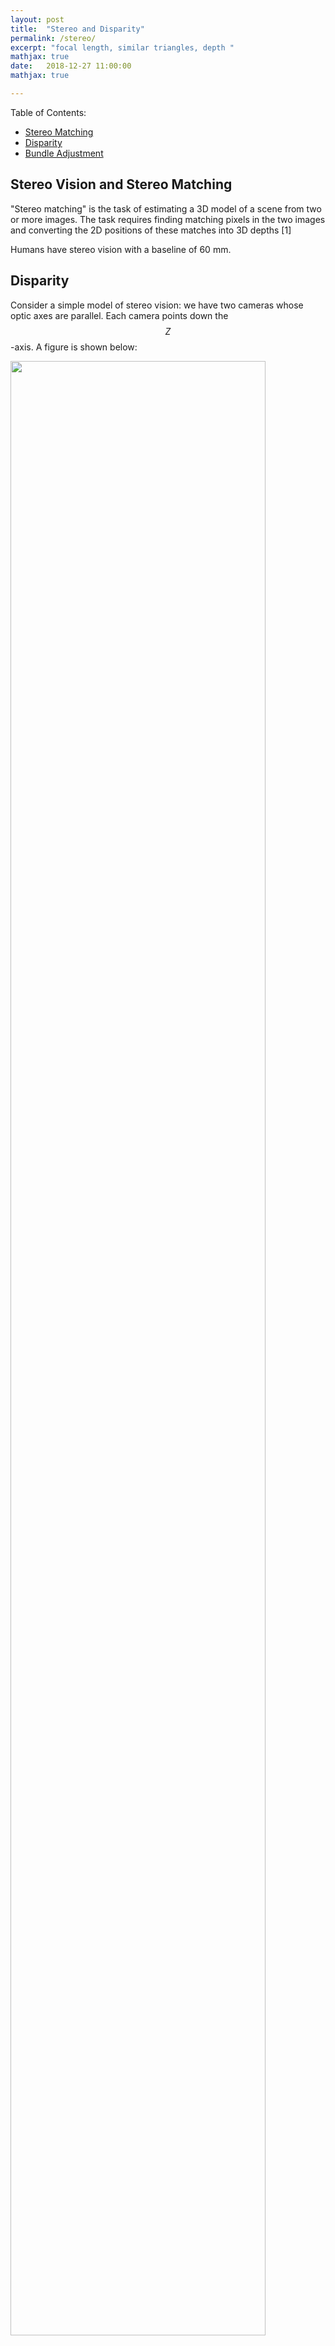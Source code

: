 ```yaml
---
layout: post
title:  "Stereo and Disparity"
permalink: /stereo/
excerpt: "focal length, similar triangles, depth "
mathjax: true
date:   2018-12-27 11:00:00
mathjax: true

---
```

Table of Contents:
- [Stereo Matching](#sfmpipeline)
- [Disparity](#costfunctions)
- [Bundle Adjustment](#bundleadjustment)

<a name='sfmpipeline'></a>



## Stereo Vision and Stereo Matching

"Stereo matching" is the task of estimating a 3D model of a scene from two or more images. The task requires finding matching pixels in the two images and converting the 2D positions of these matches into 3D depths [1]

Humans have stereo vision with a baseline of 60 mm.



## Disparity

Consider a simple model of stereo vision: we have two cameras whose optic axes are parallel. Each camera points down the $$Z$$-axis. A figure is shown below:

<div class="fig figcenter fighighlight">
  <img src="/assets/stereo_coordinate_systems_rehg_dellaert.jpg" width="90%">
  <div class="figcaption">
    Two cameras with optical centers O_L and O_R are separated by a baseline B. The z-axis extends towards the world, away from the camera.
  </div>
</div>

Now, consider just the plane spanned by the $$x$$- and $$z$$-axes, with a constant $$y$$ value:
<div class="fig figcenter fighighlight">
  <img src="/assets/stereo_vision_setup.jpg" width="50%">

  <div class="figcaption">
    Two cameras L and R are separated by a baseline b. Here the Y-axis is perpendicular to the page. f is our (horizontal) focal length.
  </div>
</div>


In this figure, the world point $$P=(x,z)$$ is projected into the left image as $$p_l$$ and into the right image as $$p_r$$.

By defining right triangles we can find two similar triangles: with vertices at $$(0,0)-(0,z)-(x,z)$$ and $$(0,0)-(0,f)-(f,x_l)$$. Since they share the same angle $$\theta$$, then $$\mbox{tan}(\theta)= \frac{\mbox{opposite}}{\mbox{adjacent}}$$ for both, meaning:

$$
\frac{z}{f} = \frac{x}{x_l}
$$

We notice another pair of similar triangles
$$(b,0)-(b,z)-(x,z)$$ and $$(b,0)-(b,f)-(b+x_r,f)$$, which by the same logic gives us

$$
\frac{z}{f} = \frac{x-b}{x_r}
$$

We'll derive a closed form expression for depth in terms of disparity. We already know that

$$\frac{z}{f} = \frac{x}{x_l}$$

Multiply both sides by $$f$$, and we get an expression for our depth from the observer:

$$z = f(\frac{x}{x_l})$$

We now want to find an expression for $$\frac{x}{x_l}$$ in terms of $$x_l-x_r$$, the *disparity* between the two images. 

$$
\begin{align}
\frac{x}{x_l} &= \frac{x-b}{x_r} & \text{By similar triangles} \\
x x_r &= x_l (x-b) & \text{Multiply diagonals of the fraction} \\
x x_r &= x_lx - x_l b & \text{Distribute terms} \\
x_r &= \frac{x_lx}{x} - b(\frac{x_l}{x}) & \text{Divide all terms by } x \\
x_r &= x_l - b(\frac{x_l}{x}) & \text{Simplify} \\
b\frac{x_l}{x} &= x_l - x_r & \text{Rearrange terms to opposite sides} \\
b (\frac{x_l}{x}) (\frac{x}{x_l}) &= (x_l - x_r) (\frac{x}{x_l}) & \text{Multiply both sides by fraction inverse} \\
b &= (x_l - x_r) (\frac{x}{x_l}) & \text{Simplify} \\
\frac{b}{x_l - x_r} &= \frac{x}{x_l} & \text{Divide both sides by } (x_l - x_r) \\
\end{align}
$$

We can now plug this back in

$$z = f(\frac{x}{x_l}) = f(\frac{b}{x_l - x_r}) $$

What is our takeaway? The amount of horizontal distance between the object in Image L and image R (*the disparity* $$d$$) is inversely proportional to the distance $$z$$ from the observer. This makes perfect sense. Far away objects (large distance from the observer) will move very little between the left and right image. Very closeby objects (small distance from the observer) will move quite a bit more. The focal length $$f$$ and the baseline $$b$$ between the cameras are just constant scaling factors.

We made two large assumptions:

1. We know the focal length $$f$$ and the baseline $$b$$. This requires prior knowledge or camera calibration.
2. We need to find point correspondences, e.g. find the corresponding $$(x_r,y_r)$$ for
each $$(x_l,y_l)$$.

## The Epipolar Line, Plane, and Constraint

Unfortunately, just because we know

  how to compute for a given pixel in one image the range of possible locations the pixel might appear at in the other image, i.e., its epipolar lin



## Sum of Squared-Differences


The matching cost is the squared difference of intensity values at a given disparity.



## SSD or SAD is only the beginning

SSD/SAD suffers from... large "blobs" of disparities, can have areas of large error in textureless regions. fail in shadows

MC-CNN can... show fine structures. succeed in shadows.

Too small a window might not be able to distinguish unique features of an image, but too large a window would mean many patches would likely have many more things in common, leading to less helpful matches.



## Cost Volumes

Appendix B.5 and a recent survey paper on MRF inference (Szeliski, Zabih, Scharstein et al. 2008)


## Simple Example on KITTI

$$
E = R \mbox{ } [t]_{\times}
$$



## When is smoothing a good idea?

Of course smoothing should help in noisy areas of an image. It will only help to alleviate particular types of noise, however. It is not a definitive solution to obtaining better depth maps.

Smoothing performs best on background/uniform areas: disparity values here are already similar to each other, so smoothing doesn't have to make any drastic changes. Pixels near each other are actually supposed to have similar disparity values, so the technique makes sense in these regions. Smoothing can also help in areas of occlusion, where SAD may not be able to find any suitable match. Smoothing will curb the problems by pushing the dispairty of a pixel to be similar to that of its neighbors.

Smoothing performs poorly in areas of fine detail, with narrow objects. It also performs poorly in areas with many edges and depth discontinuities. Smoothing algorithms penalize large disparity differences in closeby regions (which can actually occur in practice). Smoothing penalizes sharp disparity changes (corresponding to depth discontinuities).


## Object Detection in Stereo

Chen *et al.*
3DOP (NIPS 2015) Urtasun [4]

## Unsupervised Learning of Depth

From 2017 [5]

Let $$p_t$$ denote homogeneous coordinates in the target view. $$K$$ denotes the camera intrinsic matrix.

$$
p_s \sim K \hat{T}_{t \rightarrow s} \hat{D}_t (p_t) K^{-1} p_t
$$


## References


Computing the Stereo Matching Cost with a Convolutional Neural Network. Jure Zbontar  and Yann LeCun. [PDF](https://arxiv.org/pdf/1409.4326.pdf).

[1] Richard Szeliski. 

[2] James Hays. [PDF](https://www.cc.gatech.edu/~hays/compvision/lectures/09.pdf).

[3] Rajesh Rao. Lecture 16: Stereo and 3D Vision, University of Washington. [PDF](https://courses.cs.washington.edu/courses/cse455/09wi/Lects/lect16.pdf).

[4] X. Chen, K. Kundu, Y. Zhu, A. Berneshawi, H. Ma, S. Fidler, R. Urtasun. *3D Object Proposals for Accurate Object Class Detection.*  Advances in Neural Information Processing Systems 28 (NIPS 2015). [PDF](https://papers.nips.cc/paper/5644-3d-object-proposals-for-accurate-object-class-detection).

[5]

[PDF](http://openaccess.thecvf.com/content_cvpr_2017/html/Zhou_Unsupervised_Learning_of_CVPR_2017_paper.html).


STEREO http://people.scs.carleton.ca/~c_shu/Courses/comp4900d/notes/simple_stereo.pdf
DEPTH http://www.cse.usf.edu/~r1k/MachineVisionBook/MachineVision.files/MachineVision_Chapter11.pdf
STEREO https://courses.cs.washington.edu/courses/cse455/09wi/Lects/lect16.pdf
SFM http://cvgl.stanford.edu/teaching/cs231a_winter1415/lecture/lecture6_affine_SFM_notes.pdf
JAMES MULTI-VIEW https://www.cc.gatech.edu/~hays/compvision/lectures/09.pdf






2d shifts=parallax

Basic idea: camera takes picture of the same scene, in two different positions, you can recover the depth

depth is the mixing ingredient

vision: recover the missing depth information when the iamge was acquired from the scene

the camera could be moving

think of two cameras collecting images at the same time. there are diffeerences in the images. per pixel shift in the scene as consequence of cameras different position in 3d space

understanding that two points correspond to the same structure in the real world

fix their position relative to each other, just calibrate once, known relationship

or may need to calibrate them constantly, if constantly moving

What is the part of the scene on the right that matches that location? Correspondence problem (finding match across)

Used to use search techniques and optimization. now use deep learning. 

send out two rays, just calibrate the camera bit (3d to 2d projection), then reverse it

triangle constructed in this process

Key computation: the matching.

Depth is crucial for navigating in the world, the key to unlocking the images and using them for 3d reasoning

understand shape of world, and what is in the image.

The x-coordinate is the only difference, one is translated by the baseline $B$. shift in 1-dimension, by one number. 2 points will lie on the same row in both images. we know where to look.

$$Z=f\frac{B}{d}$$

there are some scale factors (which we get from calibration), simple reciprocal/inverse relationship

now, knowing geometric relationships, how to build stereo systems. Practical details: classical stereo, 80s/90s.

How do we decide two chunks of pixels are the same?

Turn the search problem into just optimizing a function.

Start somewhere, newton's method or gradient descent, find best match

You put a box at every single pixel location.

Lot of noise in these image, want to put a lot of measurments together to overcome that noise.

All scanlines are epipolar lines.

These lines are paralle, how do they converge? they converge at infinity.

literally apply this formula row by row

image normalization : image can be though of as a vector, each row, stack them. vector represents the entire image. vector space, each point in that space is an entire image. or each window of pixels could be a point.

windows -- compare them as vectors

inner product of two vectors, normalized correlation?

good match -- vectors are the same. angle between the vectors, cosine of angle between them.

Lot of complexities: images can be problematic, can contian ares quite hard to get matches (occluded).

Or what about blank wall, textureless regions. Issue of aggregation. Can't look at a single white patch of pixels and tell. integrate info at other levels. look at edge of wall.

Dynamic programming, used in this case. Use a single match as constraint to find other matches. get ordering constraint.

sometimes blue patch is not going to happen! happens all the time. have to allow that sometime there will not be a match, and just move on to the next guy.
 
 real-time stereo in late 80s from stereo matching with dynamic programming.

Turns out there are quite a few problems.

illusion? thin nail illusion, thin object close to the camera?

slanted plane: scrunched, will have multiple matches in one location.

one scanline at a time, wasnt the winning approach.

matching the scannline independently isn't good -- may see weird artifacts when you look at a vertical column, 3d boundaries in scene may not make straight lines. no consistently through your scanlines.

Scanline is bad as representation of the world. segemntation based stereo -- first segment the iamge into patches that are similar in their appearance, then work patch by patch and do the matching.

you can also get view interpolation, synthesize new views in between the two views.

Another challenge in stereo: reflections in mirror, bright objects like picture frame. What tool should we reach for to solve all of the problems in stereo?

It is always the answer... Getting deep learning into stereo took a while. took longer than recognizing cats.

One architetecture -- less propagation of error. fits into one model. every decision you make about how to optimize, end-to-end optimzation. best chance to drive the error down with data.




